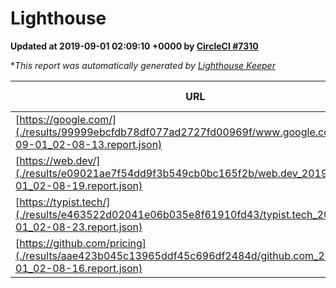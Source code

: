 
# Lighthouse

**Updated at 2019-09-01 02:09:10 +0000 by [CircleCI #7310](https://circleci.com/gh/ItinerisLtd/lighthouse-keeper-example/7310)**

**This report was automatically generated by [Lighthouse Keeper](https://github.com/itinerisltd/lighthouse-keeper)*

| URL | Performance | Accessibility | Best Practices | SEO | PWA | Updated At |
| --- | --- | --- | --- | --- | --- | --- |
| [https://google.com/](./results/99999ebcfdb78df077ad2727fd00969f/www.google.com_2019-09-01_02-08-13.report.json) | 0.95 | 0.86 | 0.93 | 0.83 | 0.56 | 2019-09-01T02:08:13.142Z |
| [https://web.dev/](./results/e09021ae7f54dd9f3b549cb0bc165f2b/web.dev_2019-09-01_02-08-19.report.json) | 0.9 | 0.9 | 0.93 | 0.97 | 1 | 2019-09-01T02:08:19.166Z |
| [https://typist.tech/](./results/e463522d02041e06b035e8f61910fd43/typist.tech_2019-09-01_02-08-23.report.json) |  |  |  |  |  | 2019-09-01T02:08:23.075Z |
| [https://github.com/pricing](./results/aae423b045c13965ddf45c696df2484d/github.com_2019-09-01_02-08-16.report.json) | 0.88 | 0.93 | 0.93 | 0.92 | 0.56 | 2019-09-01T02:08:16.777Z |
